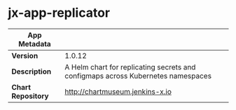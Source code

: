 # jx-app-replicator

|App Metadata||
|---|---|
| **Version** | 1.0.12 |
| **Description** | A Helm chart for replicating secrets and configmaps across Kubernetes namespaces |
| **Chart Repository** | http://chartmuseum.jenkins-x.io |
